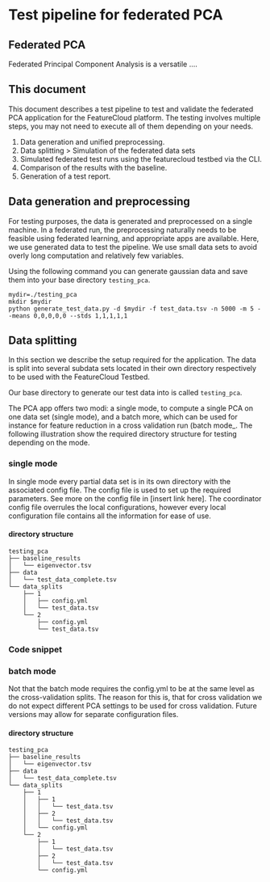 # Test pipeline for federated PCA

## Federated PCA
Federated Principal Component Analysis is a versatile .... 

## This document
This document describes a test pipeline to test and validate the federated PCA application for the FeatureCloud platform. The testing involves multiple steps, you may not need to execute all of them depending on your needs. 

1. Data generation and unified preprocessing.
2. Data splitting > Simulation of the federated data sets
3. Simulated federated test runs using the featurecloud testbed via the CLI.
4. Comparison of the results with the baseline.
5. Generation of a test report.

## Data generation and preprocessing
For testing purposes, the data is generated and preprocessed on a single machine. In a federated run, the preprocessing naturally needs to be feasible using federated learning, and appropriate apps are available. Here, we use generated data to test the pipeline. We use small data sets to avoid overly long computation and relatively few variables.

Using the following command you can generate gaussian data and save them into your base directory ```testing_pca```.

``` 
mydir=./testing_pca
mkdir $mydir
python generate_test_data.py -d $mydir -f test_data.tsv -n 5000 -m 5 --means 0,0,0,0,0 --stds 1,1,1,1,1 
```

## Data splitting
In this section we describe the setup required for the application. The data is split into several subdata sets located in their own directory respectively to be used with the FeatureCloud Testbed. 

Our base directory to generate our test data into is called ```testing_pca```. 

The PCA app offers two modi: a single mode, to compute a single PCA on one data set (single mode), and a batch more, which can be used for instance for feature reduction in a cross validation run (batch mode_. The following illustration show the required directory structure for testing depending on the mode. 

### single mode
In single mode every partial data set is in its own directory with the associated config file. The config file is used to set up the required parameters. See more on the config file in [insert link here]. The coordinator config file overrules the local configurations, however every local configuration file contains all the information for ease of use.

#### directory structure
```
testing_pca
├── baseline_results
│   └── eigenvector.tsv
├── data
│   └── test_data_complete.tsv
└── data_splits
    ├── 1
    │   ├── config.yml
    │   └── test_data.tsv
    └── 2
        ├── config.yml
        └── test_data.tsv

```

### Code snippet


### batch mode
Not that the batch mode requires the config.yml to be at the same level as the cross-validation splits. The reason for this is, that for cross validation we do not expect different PCA settings to be used for cross validation. Future versions may allow for separate configuration files.

#### directory structure
```
testing_pca
├── baseline_results
│   └── eigenvector.tsv
├── data
│   └── test_data_complete.tsv
└── data_splits
    ├── 1
    │   ├── 1
    │   │   └── test_data.tsv
    │   ├── 2
    │   │   └── test_data.tsv
    │   └── config.yml
    └── 2
        ├── 1
        │   └── test_data.tsv
        ├── 2
        │   └── test_data.tsv
        └── config.yml


```

##
